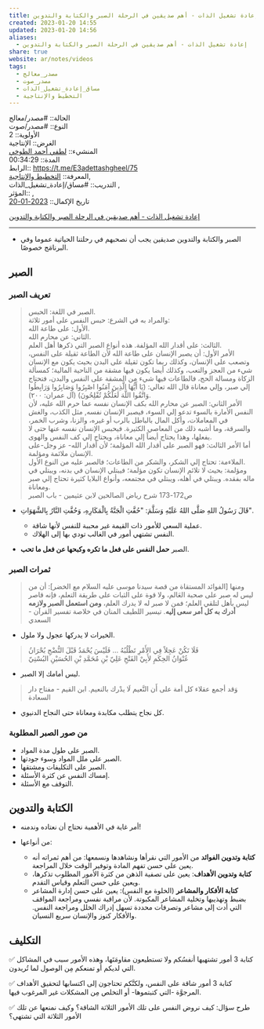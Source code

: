 ```yaml
---  
title: إعادة تشغيل الذات - أهم صديقين في الرحلة الصبر والكتابة والتدوين  
created: 2023-01-20 14:55  
updated: 2023-01-20 14:56  
aliases:  
  - إعادة تشغيل الذات - أهم صديقين في الرحلة الصبر والكتابة والتدوين  
share: true  
website: ar/notes/videos  
tags:  
  - مصدر_معالج  
  - مصدر_صوت  
  - مساق_إعادة_تشغيل_الذات  
  - التخطيط واﻹنتاجية  
---  
```

  
  
  
الحالة:: #مصدر/معالج  
النوع:: #مصدر/صوت  
اﻷولوية:: 2  
الغرض:: الإنتاجية  
المنشيء:: [لطفي أحمد الطوخي](%D9%84%D8%B7%D9%81%D9%8A%20%D8%A3%D8%AD%D9%85%D8%AF%20%D8%A7%D9%84%D8%B7%D9%88%D8%AE%D9%8A.md)  
المدة:: 00:34:29  
الرابط:: <https://t.me/E3adettashgheel/75>  
المعرفة:: [التخطيط واﻹنتاجية](%D8%A7%D9%84%D8%AA%D8%AE%D8%B7%D9%8A%D8%B7%20%D9%88%D8%A7%EF%BB%B9%D9%86%D8%AA%D8%A7%D8%AC%D9%8A%D8%A9.md),  
التدريب:: #مساق/إعادة_تشغيل_الذات ,  
المؤثر:: ,  
تاريخ اﻹكمال:: [2023-01-20](2023-01-20.md)  
  
[إعادة تشغيل الذات - أهم صديقين في الرحلة الصبر والكتابة والتدوين](https://t.me/E3adettashgheel/75)  
  
---  
  
- الصبر والكتابة والتدوين صديقين يجب أن نصحبهم في رحلتنا الحياتية عموما وفي البرنامَج خصوصًا.  
  
## الصبر  
  
### تعريف الصبر  
  
> الصبر في اللغة: الحبس.  
> والمراد به في الشرع: حبس النفس على أمور ثلاثة:  
> الأول: على طاعة الله.  
> الثاني: عن محارم الله.  
> الثالث: على أقدار الله المؤلفة. هذه أنواع الصبر التي ذكرها أهل العلم.  
> الأمر الأول: أن يصبر الإنسان على طاعة الله لأن الطاعة ثقيلة على النفس، وتصعب على الإنسان، وكذلك ربما تكون ثقيلة على البدن بحيث يكون مع الإنسان شيء من العجز والتعب، وكذلك أيضا يكون فيها مشقة من الناحية المالية؛ كمسألة الزكاة ومسالة الحج، فالطاعات فيها شيء من المشقة على النفس والبدن، فتحتاج إلي صبر، وإلي معاناة قال الله تعالي: (يَا أَيُّهَا الَّذِينَ آمَنُوا اصْبِرُوا وَصَابِرُوا وَرَابِطُوا وَاتَّقُوا اللَّهَ لَعَلَّكُمْ تُفْلِحُونَ) (آل عمران: ٢٠٠).  
> الأمر الثاني: الصبر عن محارم الله بكف الإنسان نفسه عما حرم الله عليه، لأن النفس الأمارة بالسوء تدعو إلي السوء، فيصبر الإنسان نفسه, مثل الكذب، والغش في المعاملات، وأكل المال بالباطل بالرب أو غيره، والزنا، وشرب الخمر، والسرقة، وما أشبه ذلك من المعاصي الكثيرة. فيحبس الإنسان نفسه عنها حتى لا يفعلها، وهذا يحتاج أيضاً إلي معاناة، ويحتاج إلي كف النفس والهوى.  
> أما الأمر الثالث: فهو الصبر على أقدار الله المؤلمة؛ لأن أقدار الله- عز وجل-على الإنسان ملائمة ومؤلمة.  
> الملاءمة: تحتاج إلي الشكر، والشكر من الطاعات؛ فالصبر عليه من النوع الأول.  
> ومؤلمة: بحيث لا تلائم الإنسان تكون مؤلمة؛ فيبتلي الإنسان في بدنه، ويبتلي في ماله بفقده. ويبتلي في أهله، ويبتلي في مجتمعه، وأنواع البلايا كثيرة تحتاج إلي صبر ومعاناة.  
> ص172-173 شرح رياض الصالحين لابن عثيمين - باب الصبر  
  
- قَالَ رَسُولُ اللهِ صَلَّى اللهُ عَلَيْهِ وَسَلَّمَ: "حُفَّتِ الْجَنَّةُ بِالْمَكَارِهِ، وَحُفَّتِ النَّارُ بِالشَّهَوَاتِ".  
  
  - عملية السعي للأمور ذات القيمة غير محببة للنفس لأنها شاقة.  
  - النفس تشتهي أمور في الغالب تودي بها إلى الهلاك.  
  
- الصبر **حمل النفس على فعل ما تكره وكبحها عن فعل ما تحب**.  
  
### ثمرات الصبر  
  
> ومنها [الفوائد المستقاة من قصة سيدنا موسى عليه السلام مع الخضر]: أن من ليس له صبر على صحبة العَالم، ولا قوة على الثبات على طريقة التعلم، فإنه قاصر ليس بأهل لتلقي العلم؛ فمن لا صبر له لا يدرك العلم، **ومن استعمل الصبر ولازمه أدرك به كل أمر سعى إليه**. تيسير اللطيف المنان في خلاصة تفسير القرآن - السعدي  
  
- الخيرات لا يدركها عجول ولا ملول.  
  
> فَلَا تَكُنْ عَجِلاً فِي الأَمْرِ تَطْلُبُهُ … فَلَيْسَ يُحْمَدُ قَبْلَ النُّضْجِ بُحْرَانُ  
> عُنْوَانُ الحِكَمِ لأَبِيْ الفَتْحِ عَلِيّ بْنِ مُحَمَّدِ بْنِ الحُسَيْنِ البُسْتِيّ  
  
- ليس أمامك إلا الصبر.  
  
> وَقد أجمع عقلاء كل أمة على أَن النَّعيم لَا يدْرك بالنعيم. ابن القيم - مفتاح دار السعادة  
  
- كل نجاح يتطلب مكابدة ومعاناة حتى النجاح الدنيوي.  
  
### من صور الصبر المطلوبة  
  
- الصبر على طول مدة المواد.  
- الصبر على ملل المواد وسوء جودتها.  
- الصبر على التكليفات ومشتقها.  
- إمساك النفس عن كثرة الأسئلة.  
- التوقف مع الأسئلة.  
  
## الكتابة والتدوين  
  
- أمر غاية في اﻷهمية نحتاج أن نعتاده وندمنه!  
  
- من أنواعها:  
  - **كتابة وتدوين الفوائد** من اﻷمور التي نقرأها ونشاهدها ونسمعها: من أهم ثمراته أنه يعين على حسن تفهم المادة وتوفير الوقت خلال المراجعة.  
  - **كتابة وتدوين الأهداف**: يعين على تصفية الذهن من كثرة اﻷمور المطلوب تذكرها، ويعين على حسن التعلم وقياس التقدم.  
  - **كتابة اﻷفكار والمشاعر** (الخلوة مع النفس): يعين على حسن إدارة المشاعر بضبط وتهذيبها وتخلية المشاعر المكبوتة. ﻷن مراقبة نفسي ومراجعة المواقف التي أدت إلى مشاعر وتصرفات محددة تسهل إدراك الخلل ومراجعة النفس. والأفكار كنوز واﻹنسان سريع النسيان.  
  
## التكليف  
  
✅ كتابة 3 أمور تشتهيها أنفسُكم ولا تستطيعون مقاومَتَها، وهذه الأمور سبب في المشاكل التي لديكم أو تمنعكم مِن الوصول لما تُريدون.  
  
✅ كتابة 3 أمور شاقة على النفس، ولكنَّكم تحتاجون إلى اكتسابها لتحقيق الأهداف المرجوَّة -التي كتبتموها- أو التخلص مِن المشكلات غير المرغوب فيها.  
  
✅ طرح سؤال: كيف نروض النفس على تلك الأمور الثلاثة الشاقة؟ وكيف نمنعها عن تلك الأمور الثلاثة التي تشتهي؟  
